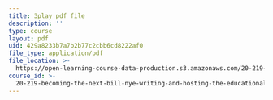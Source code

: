 ```yaml
---
title: 3play pdf file
description: ''
type: course
layout: pdf
uid: 429a8233b7a7b2b77c2cbb6cd8222af0
file_type: application/pdf
file_location: >-
  https://open-learning-course-data-production.s3.amazonaws.com/20-219-becoming-the-next-bill-nye-writing-and-hosting-the-educational-show-january-iap-2015/429a8233b7a7b2b77c2cbb6cd8222af0_rCG6r6gotZQ.pdf
course_id: >-
  20-219-becoming-the-next-bill-nye-writing-and-hosting-the-educational-show-january-iap-2015
---
```

